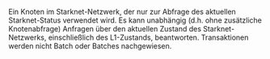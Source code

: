 Ein Knoten im Starknet-Netzwerk, der nur zur Abfrage des aktuellen Starknet-Status verwendet wird. Es kann unabhängig (d.h. ohne zusätzliche Knotenabfrage) Anfragen über den aktuellen Zustand des Starknet-Netzwerks, einschließlich des L1-Zustands, beantworten. Transaktionen werden nicht Batch oder Batches nachgewiesen.
